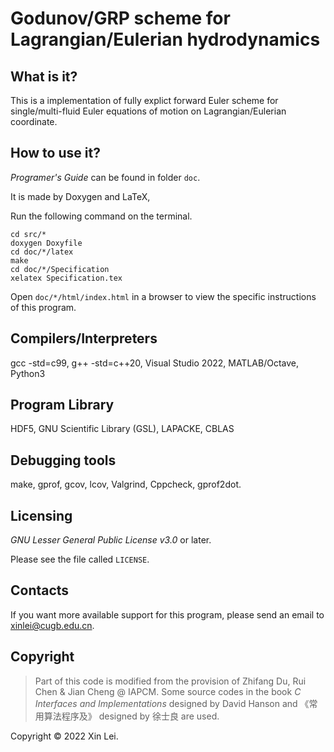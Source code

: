 # Godunov/GRP scheme for Lagrangian/Eulerian hydrodynamics

What is it?
-----------
This is a implementation of fully explict forward Euler scheme for single/multi-fluid Euler equations of motion on Lagrangian/Eulerian coordinate.

How to use it?
-----------
*Programer's Guide* can be found in folder `doc`.

It is made by Doxygen and LaTeX,

Run the following command on the terminal.

```shell
cd src/*
doxygen Doxyfile
cd doc/*/latex
make
cd doc/*/Specification
xelatex Specification.tex
```

Open `doc/*/html/index.html` in a browser to view the specific instructions of this program.

Compilers/Interpreters
---------
gcc -std=c99, g++ -std=c++20, Visual Studio 2022, MATLAB/Octave, Python3

Program Library
---------
HDF5, GNU Scientific Library (GSL), LAPACKE, CBLAS

Debugging tools
---------
make, gprof, gcov, lcov, Valgrind, Cppcheck, gprof2dot.

Licensing
---------
*GNU Lesser General Public License v3.0* or later.

Please see the file called `LICENSE`.

Contacts
--------
If you want more available support for this program, please send an email to [xinlei@cugb.edu.cn](mailto:xinlei@cugb.edu.cn).

Copyright
--------
> Part of this code is modified from the provision of Zhifang Du, Rui Chen & Jian Cheng @ IAPCM.
> Some source codes in the book *C Interfaces and Implementations* designed by David Hanson and 《常用算法程序及》 designed by 徐士良 are used.

Copyright © 2022 Xin Lei.
